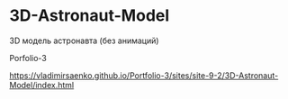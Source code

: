 # 3D-Astronaut-Model
 
3D модель астронавта (без анимаций)

Porfolio-3

https://vladimirsaenko.github.io/Portfolio-3/sites/site-9-2/3D-Astronaut-Model/index.html

